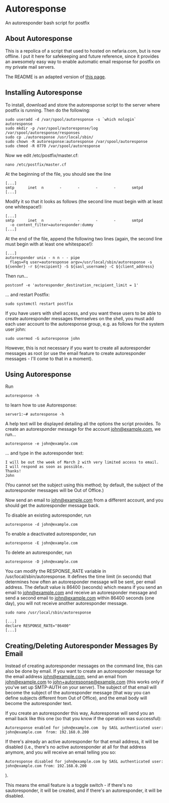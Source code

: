 # Autoresponse
An autoresponder bash script for postfix

## About Autoresponse

This is a repolica of a script that used to hosted on nefaria.com, but is now offline. I put it here for safekeeping and future reference, since it provides an awesomely easy way to enable automatic email response for postfix on my private mail servers.

The README is an adapted version of [this page](https://www.howtoforge.com/how-to-set-up-a-postfix-autoresponder-with-autoresponse).

## Installing Autoresponse

To install, download and store the autoresponse script to the server where postfix is running. Then do the following:

    sudo useradd -d /var/spool/autoresponse -s `which nologin` autoresponse
    sudo mkdir -p /var/spool/autoresponse/log /var/spool/autoresponse/responses
    sudo cp ./autoresponse /usr/local/sbin/
    sudo chown -R autoresponse:autoresponse /var/spool/autoresponse
    sudo chmod -R 0770 /var/spool/autoresponse

Now we edit /etc/postfix/master.cf:

    nano /etc/postfix/master.cf

At the beginning of the file, you should see the line

    [...]
    smtp      inet  n       -       -       -       -       smtpd
    [...]

Modify it so that it looks as follows (the second line must begin with at least one whitespace!):

    [...]
    smtp      inet  n       -       -       -       -       smtpd
      -o content_filter=autoresponder:dummy
    [...]

At the end of the file, append the following two lines (again, the second line must begin with at least one whitespace!):

    [...]
    autoresponder unix - n n - - pipe
      flags=Fq user=autoresponse argv=/usr/local/sbin/autoresponse -s ${sender} -r ${recipient} -S ${sasl_username} -C ${client_address}

Then run...

    postconf -e 'autoresponder_destination_recipient_limit = 1'

... and restart Postfix:

    sudo systemctl restart postfix

If you have users with shell access, and you want these users to be able to create autoresponder messages themselves on the shell, you must add each user account to the autoresponse group, e.g. as follows for the system user john:

    sudo usermod -G autoresponse john 

However, this is not necessary if you want to create all autoresponder messages as root (or use the email feature to create autoresponder messages - I'll come to that in a moment).
 
## Using Autoresponse

Run

    autoresponse -h

to learn how to use Autoresponse:

    server1:~# autoresponse -h

A help text will be displayed detailing all the options the script provides. To create an autoresponder message for the account john@example.com, we run...

    autoresponse -e john@example.com

... and type in the autoresponder text:

    I will be out the week of March 2 with very limited access to email.
    I will respond as soon as possible.
    Thanks!
    John

(You cannot set the subject using this method; by default, the subject of the autoresponder messages will be Out of Office.)

Now send an email to john@example.com from a different account, and you should get the autoresponder message back.

To disable an existing autoresponder, run

    autoresponse -d john@example.com

To enable a deactivated autoresponder, run

    autoresponse -E john@example.com

To delete an autoresponder, run

    autoresponse -D john@example.com

You can modify the RESPONSE_RATE variable in /usr/local/sbin/autoresponse. It defines the time limit (in seconds) that determines how often an autoresponder message will be sent, per email address. The default value is 86400 (seconds) which means if you send an email to john@example.com and receive an autoresponder message and send a second email to john@example.com within 86400 seconds (one day), you will not receive another autoresponder message.

    sudo nano /usr/local/sbin/autoresponse

    [...]
    declare RESPONSE_RATE="86400"
    [...]

## Creating/Deleting Autoresponder Messages By Email

Instead of creating autoresponder messages on the command line, this can also be done by email. If you want to create an autoresponder message for the email address john@example.com, send an email from john@example.com to john+autoresponse@example.com (this works only if you've set up SMTP-AUTH on your server). The subject of that email will become the subject of the autoresponder message (that way you can define subjects different from Out of Office), and the email body will become the autoresponder text.

If you create an autoresponder this way, Autoresponse will send you an email back like this one (so that you know if the operation was successful):

    Autoresponse enabled for john@example.com  by SASL authenticated user: john@example.com  from: 192.168.0.200   

If there's already an active autoresponder for that email address, it will be disabled (i.e., there's no active autoresponder at all for that address anymore, and you will receive an email telling you so:

    Autoresponse disabled for john@example.com by SASL authenticated user: john@example.com from: 192.168.0.200

).

This means the email feature is a toggle switch - if there's no sautoresponder, it will be created, and if there's an autoresponder, it will be disabled. 

